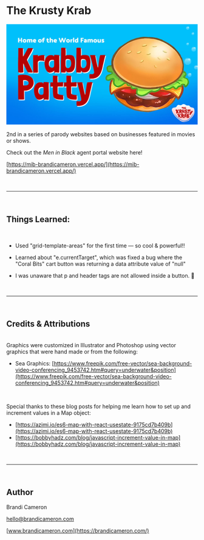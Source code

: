 # The Krusty Krab

<!-- VIEW LIVE: [https://nosh.brandicameron.com/](https://nosh.brandicameron.com/) -->

![App Screenshot](/public/share.jpg)

2nd in a series of parody websites based on businesses featured in movies or shows.

Check out the _Men in Black_ agent portal website here!

[https://mib-brandicameron.vercel.app/](https://mib-brandicameron.vercel.app/)

&nbsp;<br>

---

&nbsp;<br>

## Things Learned:

&nbsp;<br>

- Used "grid-template-areas" for the first time — so cool & powerful!!
- Learned about "e.currentTarget", which was fixed a bug where the "Coral Bits" cart button was returning a data attribute value of "null"
- I was unaware that p and header tags are not allowed inside a button. 🤨

  &nbsp;<br>

---

&nbsp;<br>

## Credits & Attributions

&nbsp;<br>
Graphics were customized in Illustrator and Photoshop using vector graphics that were hand made or from the following:

- Sea Graphics: [https://www.freepik.com/free-vector/sea-background-video-conferencing_9453742.htm#query=underwater&position](https://www.freepik.com/free-vector/sea-background-video-conferencing_9453742.htm#query=underwater&position)

&nbsp;<br>

Special thanks to these blog posts for helping me learn how to set up and increment values in a Map object:

- [https://azimi.io/es6-map-with-react-usestate-9175cd7b409b](https://azimi.io/es6-map-with-react-usestate-9175cd7b409b)
- [https://bobbyhadz.com/blog/javascript-increment-value-in-map](https://bobbyhadz.com/blog/javascript-increment-value-in-map)

&nbsp;<br>

---

&nbsp;<br>

## Author

Brandi Cameron

[hello@brandicameron.com](mailto:hello@brandicameron.com)

[www.brandicameron.com](https://brandicameron.com/)
